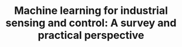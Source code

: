 ---
layout: "publication"
title: "Machine learning for industrial sensing and control: A survey and practical perspective"
type: "paper"
order: 195
year: 2024
external_url: "https://www.sciencedirect.com/science/article/pii/S0967066124000017"
authors: "Nathan P. Lawrence, Seshu Kumar Damarla, Jong Woo Kim, Aditya Tulsyan, Faraz Amjad, Kai Wang, Benoit Chachuat, Jong Min Lee, Biao Huang, R. Bhushan Gopaluni"
journal: "Control Engineering Practice"
pdf: "2024J01_lawrence_cep.pdf"
thumbnail: "2024J01_lawrence_cep.png"
image: "/assets/thumbnails/2024J01_lawrence_cep.png"
thumbnail_caption: "Fig. 5. Application of RL for tuning PI controllers in a lab setting. The policy plays the role of PI controller and receives updates towards improved performance. is a general long-term cost function and are controller gains. Adapted from Lawrence et al. (2022)."
description: "With the rise of deep learning, there has been renewed interest within the process industries to utilize data on large-scale nonlinear sensing and control problems. We identify key statistical and machine learning techniques that have seen practical success in the process industries. To do so, we start with hybrid modeling to provide a methodological framework underlying core application areas: soft sensing, process optimization, and control. Soft sensing contains a wealth of industrial applications of statistical and machine learning methods. We quantitatively identify research trends, allowing insight into the most successful techniques in practice. We consider two distinct flavors for data-driven optimization and control: hybrid modeling in conjunction with mathematical programming techniques and reinforcement learning. Throughout these application areas, we discuss their respective industrial requirements and challenges. A common challenge is the interpretability and efficiency of purely data-driven methods. This suggests a need to carefully balance deep learning techniques with domain knowledge. As a result, we highlight ways prior knowledge may be integrated into industrial machine learning applications. The treatment of methods, problems, and applications presented here is poised to inform and inspire practitioners and researchers to develop impactful data-driven sensing, optimization, and control solutions in the process industries."
---